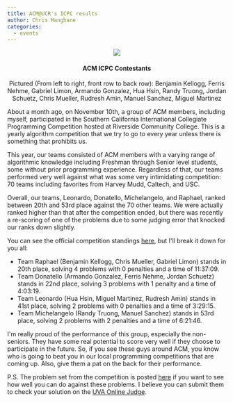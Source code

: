 ```yaml
---
title: ACM@UCR's ICPC results
author: Chris Manghane
categories:
  - events
---
```


<center class="thumbnail">
<img src="https://sphotos-b.xx.fbcdn.net/hphotos-ash3/535425_433524786711885_2065255814_n.jpg">
<h4>ACM ICPC Contestants</h4>
<p>Pictured (From left to right, front row to back row): Benjamin Kellogg, Ferris Nehme, Gabriel Limon, Armando Gonzalez, Hua Hsin, Randy Truong, Jordan Schuetz, Chris Mueller, Rudresh Amin, Manuel Sanchez, Miguel Martinez</center>

About a month ago, on November 10th, a group of ACM members, including myself, participated in the Southern California International Collegiate Programming Competition hosted at Riverside Community College. This is a yearly algorithm competition that we try to go to every year unless there is something that prohibits us.

This year, our teams consisted of ACM members with a varying range of algorithmic knowledge including Freshman through Senior level students, some without prior programming experience. Regardless of that, our teams performed very well against what was some very intimidating competition: 70 teams including favorites from Harvey Mudd, Caltech, and USC.

Overall, our teams, Leonardo, Donatello, Michelangelo, and Raphael, ranked between 20th and 53rd place against the 70 other teams. We were actually ranked higher than that after the competition ended, but there was recently a re-scoring of one of the problems due to some judging error that knocked our ranks down slightly.

You can see the official competition standings [here](http://www.socalcontest.org/history/2012/results-2012.shtml), but I'll break it down for you all:
<ul>
<li>Team Raphael (Benjamin Kellogg, Chris Mueller, Gabriel Limon) stands in 20th place, solving 4 problems with 0 penalties and a time of 11:37:09.</li>
<li>Team Donatello (Armando Gonzalez, Ferris Nehme, Jordan Schuetz) stands in 22nd place, solving 3 problems with 1 penalty and a time of 4:03:19.</li>
<li>Team Leonardo (Hua Hsin, Miguel Martinez, Rudresh Amin) stands in 41st place, solving 2 problems with 0 penalties and a time of 3:29:15.</li>
<li>Team Michelangelo (Randy Truong, Manuel Sanchez) stands in 53rd place, solving 2 problems with 2 penalties and a time of 6:21:46.</li>
</ul>

I'm really proud of the performance of this group, especially the non-seniors. They have some real potential to score very well if they choose to participate in the future. So, if you see these guys around ACM, you know who is going to beat you in our local programming competitions that are coming up. Also, give them a pat on the back for their performance.

P.S. The problem set from the competition is posted [here](http://www.socalcontest.org/history/2012/socal2012.pdf) if you want to see how well you can do against these problems. I believe you can submit them to check your solution on the [UVA Online Judge](http://uva.onlinejudge.org/).

